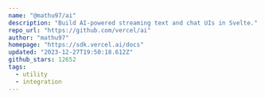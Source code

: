 ```yaml
---
name: "@mathu97/ai"
description: "Build AI-powered streaming text and chat UIs in Svelte."
repo_url: "https://github.com/vercel/ai"
author: "mathu97"
homepage: "https://sdk.vercel.ai/docs"
updated: "2023-12-27T19:50:18.612Z"
github_stars: 12652
tags: 
  - utility
  - integration
---
```

